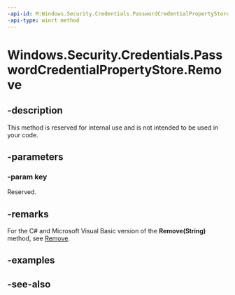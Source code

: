 ```yaml
---
-api-id: M:Windows.Security.Credentials.PasswordCredentialPropertyStore.Remove(System.String)
-api-type: winrt method
---
```


<!-- Method syntax
public void Remove(System.String key)
-->

# Windows.Security.Credentials.PasswordCredentialPropertyStore.Remove

## -description
This method is reserved for internal use and is not intended to be used in your code.

## -parameters
### -param key
Reserved.

## -remarks
For the C# and Microsoft Visual Basic version of the **Remove(String)** method, see [Remove](/uwp/api/windows.security.credentials.passwordcredentialpropertystore.remove).

## -examples

## -see-also
